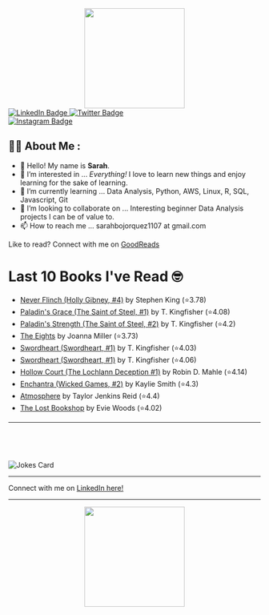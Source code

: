 
<div id="header" align="center">
  <img src="https://media.giphy.com/media/h8mSIeTWzDFooj3hgT/giphy.gif" width="200"/>
</div>

<div id="badges">
  <a href="https://www.linkedin.com/in/sarahjbojorquez/">
    <img src="https://img.shields.io/badge/LinkedIn-blue?style=for-the-badge&logo=linkedin&logoColor=white" alt="LinkedIn Badge"/>
  </a>

  <a href="https://twitter.com/Sarahjbojorquez">
    <img src="https://img.shields.io/badge/Twitter-green?style=for-the-badge&logo=twitter&logoColor=white" alt="Twitter Badge"/>
  </a>
</div>

 <a href="https://www.instagram.com/sarahjbojorquez/">
    <img src="https://img.shields.io/badge/Instagram-blueviolet?style=for-the-badge&logo=Instagram&logoColor=white" alt="Instagram Badge"/>
  </a>
<div></div>
<div></div>

## :woman_technologist: About Me :

- 👋 Hello!  My name is **Sarah**.
- 👀 I’m interested in ... *Everything!* I love to learn new things and enjoy learning for the sake of learning.
- 🌱 I’m currently learning ... Data Analysis, Python, AWS, Linux, R, SQL, Javascript, Git
- 💞️ I’m looking to collaborate on ... Interesting beginner Data Analysis projects I can be of value to.
- 📫 How to reach me ... sarahbojorquez1107 at gmail.com

Like to read? Connect with me on <a href="https://www.goodreads.com/user/show/97230998-sarah-bojorquez-lopez">GoodReads</a>
<div></div>
<div></div>

# Last 10 Books I've Read 🤓
<!-- GOODREADS-LIST:START -->
- [Never Flinch (Holly Gibney, #4)](https://www.goodreads.com/review/show/7773959369?utm_medium=api&utm_source=rss) by Stephen        King (⭐️3.78)
- [Paladin's Grace (The Saint of Steel, #1)](https://www.goodreads.com/review/show/7758596426?utm_medium=api&utm_source=rss) by T. Kingfisher (⭐️4.08)
- [Paladin's Strength (The Saint of Steel, #2)](https://www.goodreads.com/review/show/7773959981?utm_medium=api&utm_source=rss) by T. Kingfisher (⭐️4.2)
- [The Eights](https://www.goodreads.com/review/show/7769540426?utm_medium=api&utm_source=rss) by Joanna  Miller (⭐️3.73)
- [Swordheart (Swordheart, #1)](https://www.goodreads.com/review/show/7758603210?utm_medium=api&utm_source=rss) by T. Kingfisher (⭐️4.03)
- [Swordheart (Swordheart, #1)](https://www.goodreads.com/review/show/7758599367?utm_medium=api&utm_source=rss) by T. Kingfisher (⭐️4.06)
- [Hollow Court (The Lochlann Deception #1)](https://www.goodreads.com/review/show/7753549159?utm_medium=api&utm_source=rss) by Robin D. Mahle (⭐️4.14)
- [Enchantra (Wicked Games, #2)](https://www.goodreads.com/review/show/7732538113?utm_medium=api&utm_source=rss) by Kaylie Smith (⭐️4.3)
- [Atmosphere](https://www.goodreads.com/review/show/7735909218?utm_medium=api&utm_source=rss) by Taylor Jenkins Reid (⭐️4.4)
- [The Lost Bookshop](https://www.goodreads.com/review/show/7753460915?utm_medium=api&utm_source=rss) by Evie  Woods (⭐️4.02)
<!-- GOODREADS-LIST:END -->

---

<p>&nbsp;</p>
<p>&nbsp;</p>

<img src="https://readme-jokes.vercel.app/api?hideBorder&theme=cobalt&qColor=%23944bcc&aColor=%23bbdb51" alt="Jokes Card" />
<div></div>
<div></div>

---

Connect with me on [LinkedIn here!](https://www.linkedin.com/in/sarahjbojorquez/)


---

<div align="center">
  <img src="https://media.giphy.com/media/dU6iSeuBBsN9OpTg5P/giphy.gif" width="200"/>
</div>
